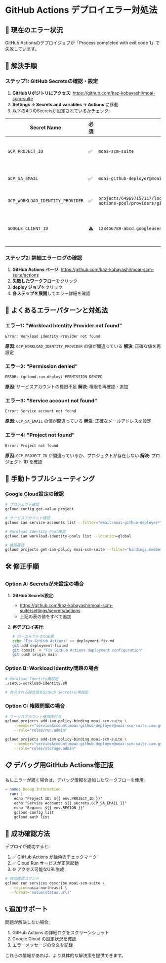 # GitHub Actions デプロイエラー対処法

## 🚨 現在のエラー状況

GitHub Actionsのデプロイジョブが「Process completed with exit code 1」で失敗しています。

## 🔧 解決手順

### ステップ1: GitHub Secretsの確認・設定

1. **GitHubリポジトリにアクセス**: https://github.com/kaz-kobayashi/moai-scm-suite
2. **Settings → Secrets and variables → Actions** に移動
3. 以下の4つのSecretsが設定されているかチェック:

| Secret Name | 必須 | 値の例 | 説明 |
|-------------|------|--------|------|
| `GCP_PROJECT_ID` | ✅ | `moai-scm-suite` | Google Cloud プロジェクト ID |
| `GCP_SA_EMAIL` | ✅ | `moai-github-deployer@moai-scm-suite.iam.gserviceaccount.com` | サービスアカウント メール |
| `GCP_WORKLOAD_IDENTITY_PROVIDER` | ✅ | `projects/649697157117/locations/global/workloadIdentityPools/github-actions-pool/providers/github-actions-provider` | Workload Identity Provider |
| `GOOGLE_CLIENT_ID` | ⚠️ | `123456789-abcd.googleusercontent.com` | Google OAuth Client ID（オプション） |

### ステップ2: 詳細エラーログの確認

1. **GitHub Actions ページ**: https://github.com/kaz-kobayashi/moai-scm-suite/actions
2. **失敗したワークフロー**をクリック
3. **deploy ジョブ**をクリック
4. **各ステップを展開**してエラー詳細を確認

## 🎯 よくあるエラーパターンと対処法

### エラー1: "Workload Identity Provider not found"
```
Error: Workload Identity Provider not found
```
**原因**: `GCP_WORKLOAD_IDENTITY_PROVIDER` の値が間違っている
**解決**: 正確な値を再設定

### エラー2: "Permission denied"
```
ERROR: (gcloud.run.deploy) PERMISSION_DENIED
```
**原因**: サービスアカウントの権限不足
**解決**: 権限を再確認・追加

### エラー3: "Service account not found"
```
Error: Service account not found
```
**原因**: `GCP_SA_EMAIL` の値が間違っている
**解決**: 正確なメールアドレスを設定

### エラー4: "Project not found"
```
Error: Project not found
```
**原因**: `GCP_PROJECT_ID` が間違っているか、プロジェクトが存在しない
**解決**: プロジェクト ID を確認

## 🔄 手動トラブルシューティング

### Google Cloud設定の確認

```bash
# プロジェクト確認
gcloud config get-value project

# サービスアカウント確認
gcloud iam service-accounts list --filter="email:moai-github-deployer*"

# Workload Identity Pool確認
gcloud iam workload-identity-pools list --location=global

# 権限確認
gcloud projects get-iam-policy moai-scm-suite --filter="bindings.members:*moai-github-deployer*"
```

## 🛠️ 修正手順

### Option A: Secretsが未設定の場合

1. **GitHub Secrets設定**:
   - https://github.com/kaz-kobayashi/moai-scm-suite/settings/secrets/actions
   - 上記の表の値をすべて追加

2. **再デプロイ実行**:
   ```bash
   # ローカルで小さな変更
   echo "Fix GitHub Actions" >> deployment-fix.md
   git add deployment-fix.md
   git commit -m "Fix GitHub Actions deployment configuration"
   git push origin main
   ```

### Option B: Workload Identity問題の場合

```bash
# Workload Identity再設定
./setup-workload-identity.sh

# 表示される設定値をGitHub Secretsに再設定
```

### Option C: 権限問題の場合

```bash
# サービスアカウント権限再付与
gcloud projects add-iam-policy-binding moai-scm-suite \
    --member="serviceAccount:moai-github-deployer@moai-scm-suite.iam.gserviceaccount.com" \
    --role="roles/run.admin"

gcloud projects add-iam-policy-binding moai-scm-suite \
    --member="serviceAccount:moai-github-deployer@moai-scm-suite.iam.gserviceaccount.com" \
    --role="roles/storage.admin"
```

## 📋 デバッグ用GitHub Actions修正版

もしエラーが続く場合は、デバッグ情報を追加したワークフローを使用:

```yaml
- name: Debug Information
  run: |
    echo "Project ID: ${{ env.PROJECT_ID }}"
    echo "Service Account: ${{ secrets.GCP_SA_EMAIL }}"
    echo "Region: ${{ env.REGION }}"
    gcloud config list
    gcloud auth list
```

## 🚀 成功確認方法

デプロイが成功すると:

1. ✅ GitHub Actions が緑色のチェックマーク
2. ✅ Cloud Run サービスが正常起動
3. 🌐 アクセス可能なURL生成

```bash
# 成功確認コマンド
gcloud run services describe moai-scm-suite \
  --region=asia-northeast1 \
  --format='value(status.url)'
```

## 📞 追加サポート

問題が解決しない場合:
1. GitHub Actions の詳細ログをスクリーンショット
2. Google Cloud の設定状況を確認
3. エラーメッセージの全文を記録

これらの情報があれば、より具体的な解決策を提供できます。